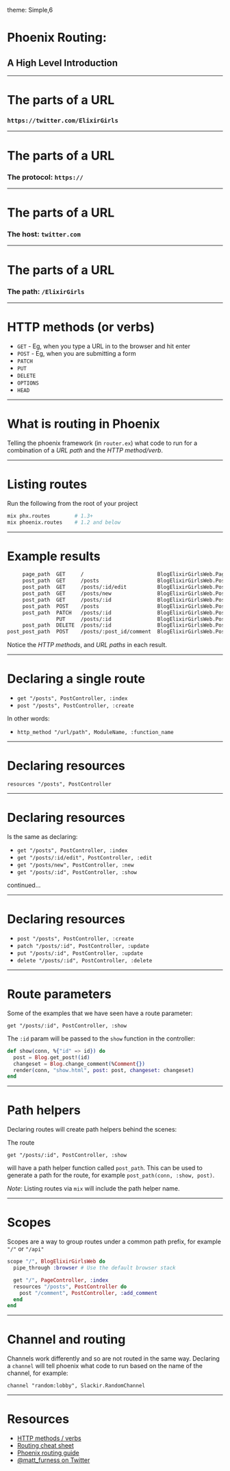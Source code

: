 theme: Simple,6

# Phoenix Routing:

## A High Level Introduction

---
# The parts of a URL

### `https://twitter.com/ElixirGirls`

---
# The parts of a URL

### **The protocol**: `https://`

---
# The parts of a URL

### **The host**: `twitter.com`

---
# The parts of a URL

### **The path**: `/ElixirGirls`

---
# HTTP methods (or verbs)

- `GET` - Eg, when you type a URL in to the browser and hit enter
- `POST` - Eg, when you are submitting a form
- `PATCH`
- `PUT`
- `DELETE`
- `OPTIONS`
- `HEAD`

---
# What is routing in Phoenix

Telling the phoenix framework (in `router.ex`) what code to run for a combination of a *URL path* and the *HTTP method/verb*.

---
# Listing routes

Run the following from the root of your project

```sh
mix phx.routes        # 1.3+
mix phoenix.routes    # 1.2 and below
```

---
# Example results

```sh
     page_path  GET     /                        BlogElixirGirlsWeb.PageController :index
     post_path  GET     /posts                   BlogElixirGirlsWeb.PostController :index
     post_path  GET     /posts/:id/edit          BlogElixirGirlsWeb.PostController :edit
     post_path  GET     /posts/new               BlogElixirGirlsWeb.PostController :new
     post_path  GET     /posts/:id               BlogElixirGirlsWeb.PostController :show
     post_path  POST    /posts                   BlogElixirGirlsWeb.PostController :create
     post_path  PATCH   /posts/:id               BlogElixirGirlsWeb.PostController :update
                PUT     /posts/:id               BlogElixirGirlsWeb.PostController :update
     post_path  DELETE  /posts/:id               BlogElixirGirlsWeb.PostController :delete
post_post_path  POST    /posts/:post_id/comment  BlogElixirGirlsWeb.PostController :add_comment
```

Notice the *HTTP methods*, and *URL paths* in each result.

---
# Declaring a single route

- `get "/posts", PostController, :index`
- `post "/posts", PostController, :create`

In other words:

- `http_method "/url/path", ModuleName, :function_name`

---
# Declaring resources

`resources "/posts", PostController`

---
# Declaring resources

Is the same as declaring:

- `get "/posts", PostController, :index`
- `get "/posts/:id/edit", PostController, :edit`
- `get "/posts/new", PostController, :new`
- `get "/posts/:id", PostController, :show`

continued...

---
# Declaring resources

- `post "/posts", PostController, :create`
- `patch "/posts/:id", PostController, :update`
- `put "/posts/:id", PostController, :update`
- `delete "/posts/:id", PostController, :delete`

---
# Route parameters

Some of the examples that we have seen have a route parameter:

`get "/posts/:id", PostController, :show`

The `:id` param will be passed to the `show` function in the controller:

```elixir
def show(conn, %{"id" => id}) do
  post = Blog.get_post!(id)
  changeset = Blog.change_comment(%Comment{})
  render(conn, "show.html", post: post, changeset: changeset)
end
```

---
# Path helpers

Declaring routes will create path helpers behind the scenes:

The route

`get "/posts/:id", PostController, :show`

will have a path helper function called `post_path`. This can be used to generate a path for the route, for example `post_path(conn, :show, post)`.

*Note*: Listing routes via `mix` will include the path helper name.

---
# Scopes

Scopes are a way to group routes under a common path prefix, for example `"/"` or `"/api"`

```elixir
scope "/", BlogElixirGirlsWeb do
  pipe_through :browser # Use the default browser stack

  get "/", PageController, :index
  resources "/posts", PostController do
    post "/comment", PostController, :add_comment
  end
end
```

---
# Channel and routing

Channels work differently and so are not routed in the same way. Declaring a `channel` will tell phoenix what code to run based on the name of the channel, for example:

`channel "random:lobby", Slackir.RandomChannel`

---
# Resources

- [HTTP methods / verbs](https://developer.mozilla.org/en-US/docs/Web/HTTP/Methods)
- [Routing cheat sheet](https://devhints.io/phoenix-routing)
- [Phoenix routing guide](https://hexdocs.pm/phoenix/routing.html#content)
- [@matt_furness on Twitter](https://twitter.com/matt_furness)
